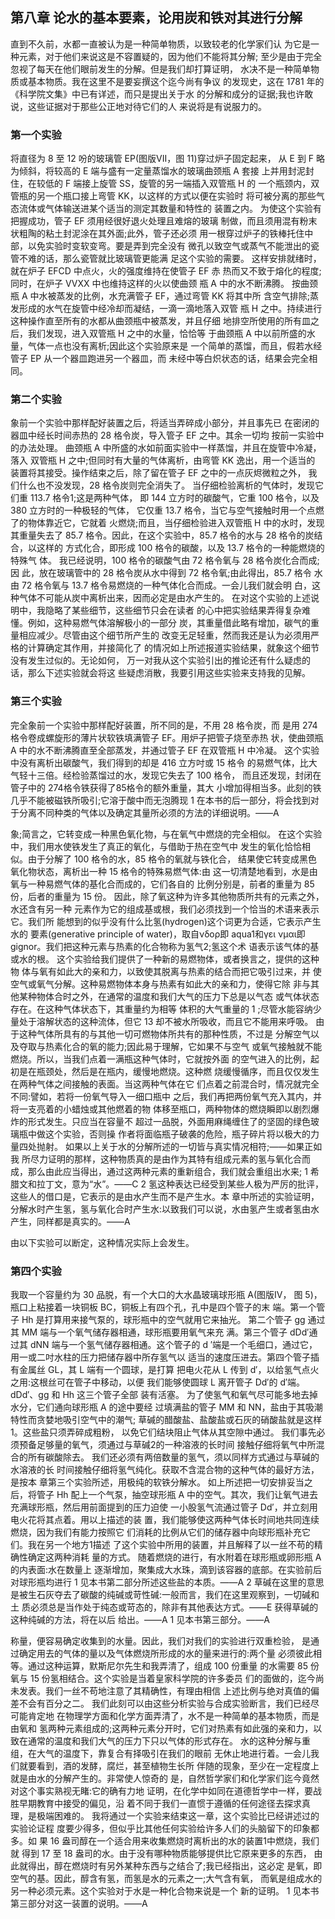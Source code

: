 ## 第八章 论水的基本要素，论用炭和铁对其进行分解

直到不久前，水都一直被认为是一种简单物质，以致较老的化学家们认 为它是一种元素，对于他们来说这是不容置疑的，因为他们不能将其分解; 至少是由于完全忽视了每天在他们眼前发生的分解。但是我们却打算证明， 水决不是一种简单物质或基本物质。我在这里不是要妄撰这个迄今尚有争议 的发现史，这在 1781 年的《科学院文集》中已有详述，而只是提出关于水 的分解和成分的证据;我也许敢说，这些证据对于那些公正地对待它们的人 来说将是有说服力的。

### 第一个实验
将直径为 8 至 12 吩的玻璃管 EP(图版VII，图 11)穿过炉子固定起来， 从 E 到 F 略为倾斜，将较高的 E 端与盛有一定量蒸馏水的玻璃曲颈瓶 A 套接 上并用封泥封住，在较低的 F 端接上旋管 SS，旋管的另一端插入双管瓶 H 的 一个瓶颈内，双管瓶的另一个瓶口接上弯管 KK，以这样的方式以便在实验时 将可被分离的那些气态流体或气体输送进某个适当的测定其数量和特性的 装置之内。
为使这个实验有把握成功，管子 EF 须用经很好退火处理且难熔的玻璃 制做，而且须用混有粉末状粗陶的粘土封泥涂在其外面;此外，管子还必须 用一根穿过炉子的铁棒托住中部，以免实验时变软变弯。要是弄到完全没有 微孔以致空气或蒸气不能泄出的瓷管不难的话，那么瓷管就比玻璃管更能满 足这个实验的需要。
这样安排就绪时，就在炉子 EFCD 中点火，火的强度维持在使管子 EF 赤 热而又不致于熔化的程度;同时，在炉子 VVXX 中也维持这样的火以使曲颈 瓶 A 中的水不断沸腾。
按曲颈瓶 A 中水被蒸发的比例，水充满管子 EF，通过弯管 KK 将其中所 含空气排除;蒸发形成的水气在旋管中经冷却而凝结，一滴一滴地落入双管 瓶 H 之中。持续进行这种操作直至所有的水都从曲颈瓶中被蒸发，并且仔细 地排空所使用的所有皿之后，我们发现，进入双管瓶 H 之中的水量，恰恰等 于曲颈瓶 A 中以前所盛的水量，气体一点也没有离析;因此这个实验原来是 一个简单的蒸馏，而且，假若水经管子 EP 从一个器皿跑进另一个器皿，而 未经中等白炽状态的话，结果会完全相同。

### 第二个实验
象前一个实验中那样配好装置之后，将适当弄碎成小部分，并且事先已 在密闭的器皿中经长时间赤热的 28 格令炭，导入管子 EF 之中。其余一切均 按前一实验中的办法处理。
曲颈瓶 A 中所盛的水如前面实验中一样蒸馏，并且在旋管中冷凝，落入 双管瓶 H 之中;但同时有大量的气体离析，由弯管 KK 逸出，用一个适当的 装置将其接受。操作结束之后，除了留在管子 EF 之中的一点灰烬微粒之外， 我们什么也不没发现，28 格令炭则完全消失了。
当仔细检验离析的气体时，发现它们重 113.7 格令1;这是两种气体， 即 144 立方时的碳酸气，它重 100 格令，以及 380 立方时的一种极轻的气体， 它仅重 13.7 格令，当它与空气接触时用一个点燃了的物体靠近它，它就着 火燃烧;而且，当仔细检验进入双管瓶 H 中的水时，发现其重量失去了 85.7 格令。因此，在这个实验中，85.7 格令的水与 28 格令的炭结合，以这样的 方式化合，即形成 100 格令的碳酸，以及 13.7 格令的一种能燃烧的特殊气 体。
我已经说明，100 格令的碳酸气由 72 格令氧与 28 格令炭化合而成;因 此，放在玻璃管中的 28 格令炭从水中得到 72 格令氧;由此得出，85.7 格令 水由 72 格令氧与 13.7 格令易燃烧的一种气体化合而成。一会儿我们就会明 白，这种气体不可能从炭中离析出来，因而必定是由水产生的。
在对这个实验的上述说明中，我隐略了某些细节，这些细节只会在读者 的心中把实验结果弄得复杂难懂。例如，这种易燃气体溶解极小的一部分 炭，其重量借此略有增加，碳气的重量相应减少。尽管由这个细节所产生的 改变无足轻重，然而我还是认为必须用严格的计算确定其作用，并接简化了 的情况如上所述报道实验结果，就象这个细节没有发生过似的。无论如何， 万一对我从这个实验引出的推论还有什么疑虑的话，那么下述实验就会将这 些疑虑消散，我要引用这些实验来支持我的见解。

### 第三个实验
完全象前一个实验中那样配好装置，所不同的是，不用 28 格令炭，而 是用 274 格令卷成螺旋形的薄片状软铁填满管子 EF。用炉子把管子烧至赤热 状，使曲颈瓶 A 中的水不断沸腾直至全部蒸发，并通过管子 EF 在双管瓶 H 中冷凝。
这个实验中没有离析出碳酸气，我们得到的却是 416 立方吋或 15 格令 的易燃气体，比大气轻十三倍。经检验蒸馏过的水，发现它失去了 100 格令， 而且还发现，封闭在管子中的 274格令铁获得了85格令的额外重量，其大 小增加得相当多。此刻的铁几乎不能被磁铁所吸引;它溶于酸中而无泡腾现
1 在本书的后一部分，将会找到对于分离不同种类的气体以及确定其量所必须的方法的详细说明。——A
 
 象;简言之，它转变成一种黑色氧化物，与在氧气中燃烧的完全相似。
   在这个实验中，我们用水使铁发生了真正的氧化，与借助于热在空气中
发生的氧化恰恰相似。由于分解了 100 格令的水，85 格令的氧就与铁化合， 结果使它转变成黑色氧化物状态，离析出一种 15 格令的特殊易燃气体:由 这一切清楚地看到，水是由氧与一种易燃气体的基化合而成的，它们各自的 比例分别是，前者的重量为 85 份，后者的重量为 15 份。
因此，除了氧这种为许多其他物质所共有的元素之外，水还含有另一种 元素作为它的组成基或根，我们必须找到一个恰当的术语来表示它。我们所 能想到的似乎没有什么比氢(hydrogen)这个词更为合适，它表示产生水的 要素(generative principle of water)，取自νδορ即 aqua1和γει νμαι即 gignor。我们把这种元素与热素的化合物称为氢气2;氢这个术 语表示该气体的基或水的根。
这个实验给我们提供了一种新的易燃物体，或者换言之，提供的这种物 体与氧有如此大的亲和力，以致使其脱离与热素的结合而把它吸引过来，并 使空气或氧气分解。这种易燃物体本身与热素有如此大的亲和力，使得它除 非与其他某种物体合时之外，在通常的温度和我们大气的压力下总是以气态 或气体状态存在。在这种气体状态下，其重量约为相等
体积的大气重量的 1 ;尽管水能容纳少量处于溶解状态的这种流体，但它 13
 却不被水所吸收，而且它不能用来呼吸。
   由于这种气体所具有的与其他一切可燃物体所共有的那种性质，不过是
 分解空气以及夺取与热素化合的氧的能力;因此易于理解，它如果不与空气
 或氧气接触就不能燃烧。所以，当我们点着一满瓶这种气体时，它就按外面
 的空气进入的比例，起初是在瓶颈处，然后是在瓶内，缓慢地燃烧。这种燃
 烧缓慢循序，而且仅仅发生在两种气体之间接触的表面。当这两种气体在它
 们点着之前混合时，情况就完全不同:譬如，若将一份氧气导入一细口瓶中
 之后，我们再把两份氧气充入其内，并将一支亮着的小蜡烛或其他燃着的物
 体移至瓶口，两种物体的燃烧瞬即以剧烈爆炸的形式发生。只应当在容量不
 超过一品脱，外面用麻绳缠住了的坚固的绿色玻璃瓶中做这个实验，否则操
 作者将面临瓶子破袭的危险，瓶子碎片将以极大的力量四处抛射。
如果以上关于水的分解所述的一切皆与真实情况相符;——如果正如我 所尽力证明的那样，这种物质真的是由作为其特有组成元素的氢与氧化合而 成，那么由此应当得出，通过这两种元素的重新组合，我们就会重组出水来;
1 希腊文和拉丁文，意为“水”。——C
2 氢这种表达已经受到某些人极为严厉的批评，这些人的借口是，它表示的是由水产生而不是产生水。本 章中所述的实验证明，分解水时产生氢，氢与氧化合时产生水:以致我们可以说，水由氢产生或者氢由水 产生，同样都是真实的。——A
  
 由以下实验可以断定，这种情况实际上会发生。

### 第四个实验
我取一个容量约为 30 品脱，有一个大口的大水晶玻璃球形瓶 A(图版IV， 图 5)，瓶口上粘接着一块铜板 BC，铜板上有四个孔，孔中是四个管子的末 端。第一个管子 Hh 是打算用来接气泵的，球形瓶中的空气就用它来抽光。 第二个管子 gg 通过其 MM 端与一个氧气储存器相通，球形瓶要用氧气来充 满。第三个管子 dDd′通过其 dNN 端与一个氢气储存器相通。这个管子的 d ′端是一个毛细口，通过它，用一或二吋水柱的压力把储存器中所存氢气以 适当的速度压进去。第四个管子插有金属丝 GL，其 L 端有一个圆球，是打算 把电火花从 L 传到 d′，以给氢气点火之用:这根丝可在管子中移动，以便 我们能够使圆球 L 离开管子 Dd′的 d′端。dDd′、gg 和 Hh 这三个管子全部 装有活塞。
为了使氢气和氧气尽可能多地去掉水分，它们通向球形瓶 A 的途中要经 过填满盐的管子 MM 和 NN，盐由于其吸潮特性而贪婪地吸引空气中的潮气; 草碱的醋酸盐、盐酸盐或石灰的硝酸盐就是这样1。这些盐只须弄碎成粗粉， 以免它们结块阻止气体从其空隙中通过。
我们事先必须预备足够量的氧气，须通过与草碱2的一种溶液的长时间 接触仔细将氧气中所混合的所有碳酸除去。
   我们还必须有两倍数量的氢气，须以同样方式通过与草碱的水溶液的长
 时间接触仔细将氢气纯化。获取不含混合物的这种气体的最好方法，是按本
 章第三个实验所述，用极纯的软铁分解水。
如上所述把一切安排妥当之后，将管子 Hh 配上一个气泵，抽空球形瓶 A 中的空气。其次，我们让氧气进去充满球形瓶，然后用前面提到的压力迫使 一小股氢气流通过管子 Dd′，并立刻用电火花将其点着。用以上描述的装 置，我们能够使这两种气体长时间地共同连续燃烧，因为我们有能力按照它 们消耗的比例从它们的储存器中向球形瓶补充它们。我在另一个地方1描述 了这个实验中所用的装置，并且解释了以一丝不苟的精确性确定这两种消耗 量的方式。
随着燃烧的进行，有水附着在球形瓶或卵形瓶 A 的内表面:水在数量上 逐渐增加，聚集成大水珠，滴到该容器的底部。在实验前后对球形瓶均进行
1 见本书第二部分所述这些盐的本质。——A
2 草碱在这里的意思是被生石灰夺去了碳酸的纯碱或苛性碱:一般而言，我们在这里观察到，一切碱和土 质必须总是当作处于纯态或苛态的，除非有其他表达方式。——E 获得草碱的这种纯碱的方法，将在以后 给出。——A
1 见本书第三部分。——A
 
称量，便容易确定收集到的水量。因此，我们对我们的实验进行双重检验， 是通过确定用去的气体的量以及气体燃烧所形成的水的量来进行的:两个量 必须彼此相等。通过这种运算，默斯尼尔先生和我弄清了，组成 100 份重量 的水需要 85 份氧与 15 份氢相结合。这个实验是当着皇家科学院的许多委员 们的面做的，迄今尚未发表。我们一丝不苟地注意了其精确性，有理由相信 上述比例与绝对真值的偏差不会有百分之二。
我们此刻可以由这些分析实验与合成实验断言，我们已经尽可能肯定地 在物理学方面和化学方面弄清了，水不是一种简单的基本物质，而是由氧和 氢两种元素组成的;这两种元素分开时，它们对热素有如此强的亲和力，以 致在通常的温度和我们大气的压力下只以气体的形式存在。
水的这种分解与重组，在大气的温度下，靠复合有择吸引在我们的眼前 无休止地进行着。一会儿我们就要看到，酒的发酵，腐烂，甚至植物生长所 伴随的现象，至少在一定程度上就是由水的分解产生的。非常使人惊奇的 是，自然哲学家们和化学家们迄今竟然对这个事实熟视无睹:它的确有力地 证明，在化学中如同在道德哲学中一样，要战胜早期教育中接受的偏见，沿 着不同于我们一直惯于遵循的任何途径去探求真理，是极端困难的。
我将通过一个实验来结束这一章，这个实验比已经讲述过的实验论证程 度要少得多，但似乎比其他任何实验给许多人们的头脑留下的印象都多。如 果 16 盎司醇在一个适合用来收集燃烧时离析出的水的装置1中燃烧，我们就 得到 17 至 18 盎司的水。由于没有哪种物质能够提供比它原来更多的东西， 由此就得出，醇在燃烧时有另外某种东西与之结合了;我已经指出，这必定 是氧，即空气的基。因此，醇含有氢，而氢是水的元素之一;大气含有氧， 而氧是组成水的另一种必须元素。这个实验对于水是一种化合物来说是一个 新的证明。
 1 见本书第三部分对这一装置的说明。——A

